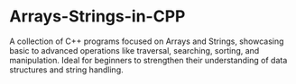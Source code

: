 # Arrays-Strings-in-CPP
A collection of C++ programs focused on Arrays and Strings, showcasing basic to advanced operations like traversal, searching, sorting, and manipulation. Ideal for beginners to strengthen their understanding of data structures and string handling.
